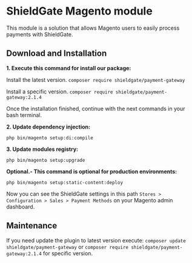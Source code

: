 # ShieldGate Magento module

This module is a solution that allows Magento users to easily process payments with ShieldGate.

## Download and Installation

**1. Execute this command for install our package:**

Install the latest version.  `composer require shieldgate/payment-gateway`

Install a specific version.  `composer require shieldgate/payment-gateway:2.1.4`

Once the installation finished, continue with the next commands in your bash terminal.


**2. Update dependency injection:**

`php bin/magento setup:di:compile`


**3. Update modules registry:**

`php bin/magento setup:upgrade`


**Optional.- This command is optional for production environments:**

`php bin/magento setup:static-content:deploy`


Now you can see the ShieldGate settings in this path `Stores > Configuration > Sales > Payment Methods` on your Magento admin dashboard.


## Maintenance
If you need update the plugin to latest version execute: `composer update shieldgate/payment-gateway` or `composer require shieldgate/payment-gateway:2.1.4` for specific version.
